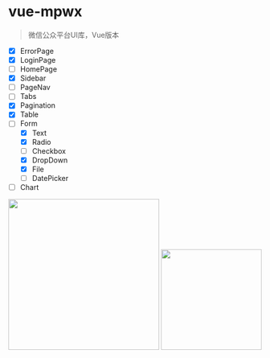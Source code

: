# vue-mpwx

> 微信公众平台UI库，Vue版本

- [x] ErrorPage
- [x] LoginPage
- [ ] HomePage
- [x] Sidebar
- [ ] PageNav
- [ ] Tabs
- [x] Pagination
- [x] Table
- [ ] Form
  - [x] Text
  - [x] Radio
  - [ ] Checkbox
  - [x] DropDown
  - [x] File
  - [ ] DatePicker
- [ ] Chart

<img width="300" src="Snip20160529_2.png">

<img width="200" src="Snip20160529_5.png">
